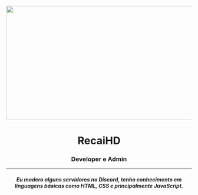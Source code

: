 <p align="center">
  <img src="https://i.postimg.cc/13PwTKjJ/did-a-frieren-screenshot-redraw-v0-9dgb7aehdjnc1.webp" width="540" height="310" />
</p>
<h1 align="center">
  RecaiHD
</h1> <h3 align="center">Developer e Admin</h3>
<hr>
<h5 align="center">
  Eu modero alguns servidores no Discord, tenho conhecimento em linguagens básicas como HTML, CSS e principalmente JavaScript.
</h5>
